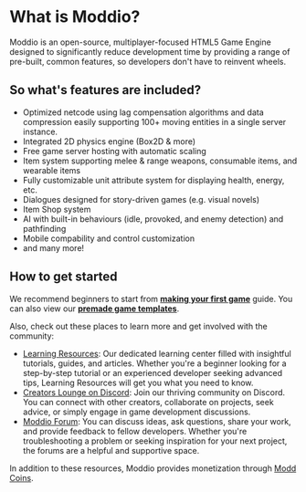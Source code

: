 # What is Moddio?
Moddio is an open-source, multiplayer-focused HTML5 Game Engine designed to significantly reduce development time by providing a range of pre-built, common features, so developers don't have to reinvent wheels.

## So what's features are included?
- Optimized netcode using lag compensation algorithms and data compression easily supporting 100+ moving entities in a single server instance.
- Integrated 2D physics engine (Box2D & more)
- Free game server hosting with automatic scaling
- Item system supporting melee & range weapons, consumable items, and wearable items
- Fully customizable unit attribute system for displaying health, energy, etc.
- Dialogues designed for story-driven games (e.g. visual novels)
- Item Shop system
- AI with built-in behaviours (idle, provoked, and enemy detection) and pathfinding
- Mobile compability and control customization
- and many more!

## How to get started

We recommend beginners to start from **[making your first game](first-game/making-first-game.md)** guide. You can also view our **[premade game templates](first-game/game-templates.md)**.

Also, check out these places to learn more and get involved with the community:

- [Learning Resources](https://learn.modd.io/?utm_source=moddio_documentation&utm_medium=getting_started_guide&utm_campaign=developer_onboarding): Our dedicated learning center filled with insightful tutorials, guides, and articles. Whether you're a beginner looking for a step-by-step tutorial or an experienced developer seeking advanced tips, Learning Resources will get you what you need to know.
- [Creators Lounge on Discord](https://discord.com/invite/XRe8T7K?utm_source=moddio_documentation&utm_medium=getting_started_guide&utm_campaign=developer_onboarding): Join our thriving community on Discord. You can connect with other creators, collaborate on projects, seek advice, or simply engage in game development discussions.
- [Moddio Forum](https://www.modd.io/forum/?utm_source=moddio_documentation&utm_medium=getting_started_guide&utm_campaign=developer_onboarding): You can discuss ideas, ask questions, share your work, and provide feedback to fellow developers. Whether you're troubleshooting a problem or seeking inspiration for your next project, the forums are a helpful and supportive space.

In addition to these resources, Moddio provides monetization through [Modd Coins](monetization/intro-to-coins.md).
